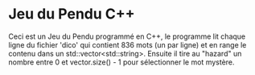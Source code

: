 # Jeu du Pendu C++
Ceci est un Jeu du Pendu programmé en C++, le programme lit chaque ligne du fichier 'dico' qui contient 836 mots (un par ligne) et en range le contenu dans un std::vector&lt;std::string&gt;. Ensuite il tire au "hazard" un nombre entre 0 et vector.size() - 1 pour sélectionner le mot mystère.
